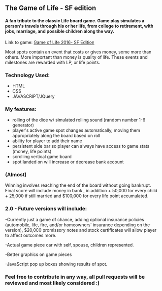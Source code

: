 <h2>The Game of Life - SF edition </h2>
<h4>A fan tribute to the classic Life board game. Game play simulates a person's travels through his or her life, from college to retirement, with jobs, marriage, and possible children along the way.</h4>

Link to game:  <a href="http://designer-panda-48702.bitballoon.com/">Game of Life 2016- SF Edition</a>

<p>Most spots contain an event that costs or gives money, some more than others. More important than money is quality of life. These events and milestones are rewarded with LP, or life points.</p>


<h3>Technology Used:</h3>
<ul>
<li>HTML</li>
<li>CSS</li>
<li>JAVASCRIPT/JQuery</li>
</ul>

<h3>My features:</h3>
<ul>
<li>rolling of the dice w/ simulated rolling sound (random number 1-6 generator)</li>
<li>player's active game spot changes automatically, moving them appropriately along the board based on roll</li> 
<li>ability for player to add their name</li>
<li>persistent side bar so player can always have access to game stats (money, life points)</li>
<li>scrolling vertical game board</li>
<li>spot landed on will increase or decrease bank account</li>
</ul>



<h3>(Almost)</h3> <p>Winning involves reaching the end of the board without going bankrupt. Final score will include money in bank , in addition + 50,000 for every child + 25,000 if still married and $100,000 for every life point accumulated.</p>


<h3>2.0 - Future versions will include:</h3>

-Currently just a game of chance, adding optional insurance policies (automobile, life, fire, and/or homeowners' insurance depending on the version), $20,000 promissory notes and stock certificates will allow player to affect outcomes more.

-Actual game piece car with self, spouse, children represented.

-Better graphics on game pieces

-JavaScript pop up boxes showing results of spot.

<h3>Feel free to contribute in any way, all pull requests will be reviewed and most likely considered :)</h3>
